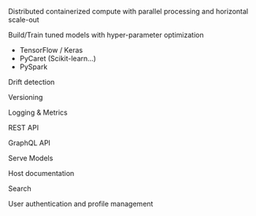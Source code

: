 Distributed containerized compute with parallel processing and horizontal scale-out

Build/Train tuned models with hyper-parameter optimization
  - TensorFlow / Keras
  - PyCaret (Scikit-learn...)
  - PySpark

Drift detection

Versioning

Logging & Metrics

REST API

GraphQL API

Serve Models

Host documentation

Search

User authentication and profile management


